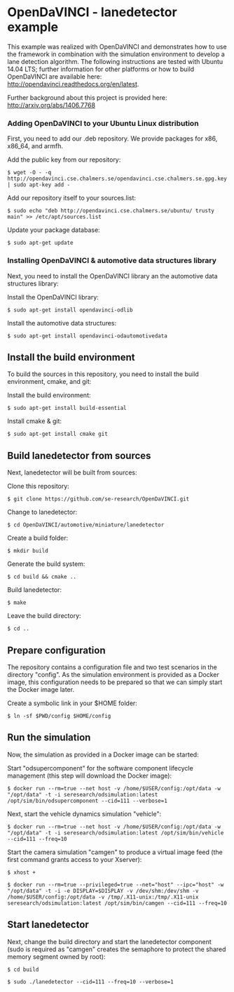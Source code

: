 # OpenDaVINCI - lanedetector example

This example was realized with OpenDaVINCI and demonstrates how to use the
framework in combination with the simulation environment to develop a
lane detection algorithm. The following instructions are tested with Ubuntu
14.04 LTS; further information for other platforms or how to build
OpenDaVINCI are available here: http://opendavinci.readthedocs.org/en/latest.

Further background about this project is provided here: http://arxiv.org/abs/1406.7768


### Adding OpenDaVINCI to your Ubuntu Linux distribution

First, you need to add our .deb repository. We provide packages for x86,
x86_64, and armfh.

Add the public key from our repository:

    $ wget -O - -q http://opendavinci.cse.chalmers.se/opendavinci.cse.chalmers.se.gpg.key | sudo apt-key add -

Add our repository itself to your sources.list:

    $ sudo echo "deb http://opendavinci.cse.chalmers.se/ubuntu/ trusty main" >> /etc/apt/sources.list

Update your package database:

    $ sudo apt-get update



### Installing OpenDaVINCI & automotive data structures library

Next, you need to install the OpenDaVINCI library an the automotive data
structures library: 

Install the OpenDaVINCI library:

    $ sudo apt-get install opendavinci-odlib

Install the automotive data structures:

    $ sudo apt-get install opendavinci-odautomotivedata



## Install the build environment

To build the sources in this repository, you need to install the
build environment, cmake, and git:

Install the build environment:

    $ sudo apt-get install build-essential

Install cmake & git:

    $ sudo apt-get install cmake git



## Build lanedetector from sources

Next, lanedetector will be built from sources:

Clone this repository:

    $ git clone https://github.com/se-research/OpenDaVINCI.git

Change to lanedetector:

    $ cd OpenDaVINCI/automotive/miniature/lanedetector

Create a build folder:

    $ mkdir build

Generate the build system:

    $ cd build && cmake ..

Build lanedetector:

    $ make

Leave the build directory:

    $ cd ..



## Prepare configuration

The repository contains a configuration file and two test scenarios in
the directory "config". As the simulation environment is provided as a
Docker image, this configuration needs to be prepared so that we can
simply start the Docker image later.

Create a symbolic link in your $HOME folder:

    $ ln -sf $PWD/config $HOME/config



## Run the simulation

Now, the simulation as provided in a Docker image can be started:

Start "odsupercomponent" for the software component lifecycle management (this step will download the Docker image):

    $ docker run --rm=true --net host -v /home/$USER/config:/opt/data -w "/opt/data" -t -i seresearch/odsimulation:latest /opt/sim/bin/odsupercomponent --cid=111 --verbose=1

Next, start the vehicle dynamics simulation "vehicle":

    $ docker run --rm=true --net host -v /home/$USER/config:/opt/data -w "/opt/data" -t -i seresearch/odsimulation:latest /opt/sim/bin/vehicle --cid=111 --freq=10

Start the camera simulation "camgen" to produce a virtual image feed (the first command grants access to your Xserver):

    $ xhost +

    $ docker run --rm=true --privileged=true --net="host" --ipc="host" -w "/opt/data" -t -i -e DISPLAY=$DISPLAY -v /dev/shm:/dev/shm -v /home/$USER/config:/opt/data -v /tmp/.X11-unix:/tmp/.X11-unix seresearch/odsimulation:latest /opt/sim/bin/camgen --cid=111 --freq=10



## Start lanedetector

Next, change the build directory and start the lanedetector component (sudo is required as "camgen" creates the semaphore to protect the shared memory segment owned by root):

    $ cd build

    $ sudo ./lanedetector --cid=111 --freq=10 --verbose=1

